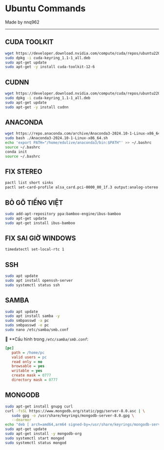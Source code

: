 # Ubuntu Commands

Made by nnq962

---

## CUDA TOOLKIT

```bash
wget https://developer.download.nvidia.com/compute/cuda/repos/ubuntu2204/x86_64/cuda-keyring_1.1-1_all.deb
sudo dpkg -i cuda-keyring_1.1-1_all.deb
sudo apt-get update
sudo apt-get -y install cuda-toolkit-12-6
```

## CUDNN

```bash
wget https://developer.download.nvidia.com/compute/cuda/repos/ubuntu2204/x86_64/cuda-keyring_1.1-1_all.deb
sudo dpkg -i cuda-keyring_1.1-1_all.deb
sudo apt-get update
sudo apt-get -y install cudnn
```

## ANACONDA

```bash
wget https://repo.anaconda.com/archive/Anaconda3-2024.10-1-Linux-x86_64.sh
sudo bash ./Anaconda3-2024.10-1-Linux-x86_64.sh
echo 'export PATH="/home/edulive/anaconda3/bin:$PATH"' >> ~/.bashrc
source ~/.bashrc
conda init
source ~/.bashrc
```

## FIX STEREO

```bash
pactl list short sinks
pactl set-card-profile alsa_card.pci-0000_00_1f.3 output:analog-stereo
```

## BỎ GÕ TIẾNG VIỆT

```bash
sudo add-apt-repository ppa:bamboo-engine/ibus-bamboo
sudo apt-get update
sudo apt-get install ibus-bamboo
```

## FIX SAI GIỜ WINDOWS

```bash
timedatectl set-local-rtc 1
```

## SSH

```bash
sudo apt update
sudo apt install openssh-server
sudo systemctl status ssh
```

## SAMBA

```bash
sudo apt update
sudo apt install samba -y
sudo smbpasswd -a pc
sudo smbpasswd -e pc
sudo nano /etc/samba/smb.conf
```

📌 **Cấu hình trong *`/etc/samba/smb.conf`*:

```ini
[pc]
   path = /home/pc
   valid users = pc
   read only = no
   browsable = yes
   writable = yes
   create mask = 0777
   directory mask = 0777
```

## MONGODB

```bash
sudo apt-get install gnupg curl
curl -fsSL https://www.mongodb.org/static/pgp/server-8.0.asc | \
   sudo gpg -o /usr/share/keyrings/mongodb-server-8.0.gpg \
   --dearmor
echo "deb [ arch=amd64,arm64 signed-by=/usr/share/keyrings/mongodb-server-8.0.gpg ] https://repo.mongodb.org/apt/ubuntu jammy/mongodb-org/8.0 multiverse" | sudo tee /etc/apt/sources.list.d/mongodb-org-8.0.list
sudo apt-get update
sudo apt-get install -y mongodb-org
sudo systemctl start mongod
sudo systemctl status mongod
```

